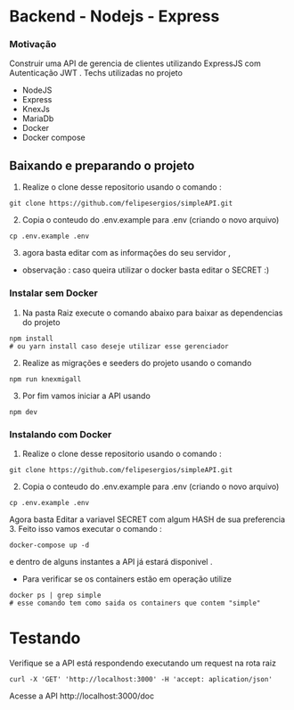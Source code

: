 # Backend - Nodejs - Express

### Motivação 
Construir uma API de gerencia de clientes utilizando ExpressJS 
com Autenticação JWT .
Techs utilizadas no projeto 
- NodeJS
- Express
- KnexJs
- MariaDb
- Docker
- Docker compose

## Baixando e preparando o projeto 
1. Realize o clone desse repositorio usando o comando :
```shell
git clone https://github.com/felipesergios/simpleAPI.git
```

2. Copia o conteudo do .env.example para .env (criando o novo arquivo)
```shell
cp .env.example .env
```

3. agora basta editar com as informações do seu servidor , 
- observação : caso queira utilizar o docker basta editar o SECRET :)
### Instalar sem Docker
1. Na pasta Raiz execute o comando abaixo para baixar as dependencias do projeto
```shell
npm install
# ou yarn install caso deseje utilizar esse gerenciador  
```
2. Realize as migrações e seeders do projeto usando o comando 
```shell
npm run knexmigall 
```
3. Por fim vamos iniciar a API usando 
```shell
npm dev
```
### Instalando com Docker
1. Realize o clone desse repositorio usando o comando :
```shell
git clone https://github.com/felipesergios/simpleAPI.git
```
2. Copia o conteudo do .env.example para .env (criando o novo arquivo)
```shell
cp .env.example .env
```
Agora basta Editar a variavel SECRET com algum HASH de sua preferencia 
3. Feito isso vamos executar o comando : 

```shell
docker-compose up -d
```
e dentro de alguns instantes a API já estará disponivel . 
- Para verificar se os containers estão em operação utilize 
```shell
docker ps | grep simple
# esse comando tem como saida os containers que contem "simple"
```
# Testando 
Verifique se a API está respondendo executando um request na rota raiz 
```shell
curl -X 'GET' 'http://localhost:3000' -H 'accept: aplication/json'
```
Acesse a API 
http://localhost:3000/doc
